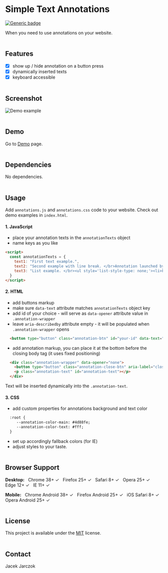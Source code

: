 # Simple Text Annotations
[![Generic badge](https://img.shields.io/badge/Version-1.1.2-green.svg)](https://shields.io/)

When you need to use annotations on your website.
<br><br>

## Features
- [x] show up / hide annotation on a button press
- [x] dynamically inserted texts
- [x] keyboard accessible
<br><br>

## Screenshot
![Demo example](https://github.com/k-son/Tooltips/blob/main/annotations.png?raw=true "Demo example")
<br><br>

## Demo
Go to [Demo](https://k-son.github.io/simple-text-annotations/) page.
<br><br>

## Dependencies
No dependencies.
<br><br>

## Usage
Add ```annotations.js``` and ```annotations.css``` code to your website.
Check out demo examples in ```index.html```.
#### 1. JavaScript
- place your annotation texts in the ```annotationTexts``` object
- name keys as you like
```html
<script>
  const annotationTexts = {
    text1: "First text example.",
    text2: "Second example with line break. </br>Annotation launched by Button nr 2 and Button nr 3.",
    text3: "List example. </br><ul style='list-style-type: none;'><li>First list item.</li><li>Second list item.</li><li>Third list item.</li>"
  }
</script>
```

#### 2. HTML
- add buttons markup
- make sure ```data-text``` attribute matches ```annotationTexts``` object key
- add id of your choice - will serve as ```data-opener``` attribute value in ```.annotation-wrapper```
- leave ```aria-describedby``` attribute empty - it will be populated when ```.annotation-wrapper``` opens 
```html
  <button type="button" class="annotation-btn" id="your-id" data-text="text1" aria-describedby="">some text to annotate</button>
```

- add annotation markup, you can place it at the bottom before the closing body tag (it uses fixed positioning)
```html
  <div class="annotation-wrapper" data-opener="none">
    <button type="button" class="annotation-close-btn" aria-label="close annotation"></button>
    <p class="annotation-text" id="annotation-text"></p>
  </div>
```
Text will be inserted dynamically into the ```.annotation-text```.

#### 3. CSS
- add custom properties for annotations background and text color
```html
  :root {
     --annotation-color-main: #4d88fe;
     --annotation-color-text: #fff;
  }
```
- set up accordingly fallback colors (for IE)
- adjust styles to your taste.
<br><br>

## Browser Support
**Desktop:**&nbsp;&nbsp; Chrome 38+ ✓&nbsp;&nbsp; Firefox 25+ ✓&nbsp;&nbsp; Safari 8+ ✓&nbsp;&nbsp;  Opera 25+ ✓&nbsp;&nbsp; Edge 12+ ✓&nbsp;&nbsp; IE 11+ ✓&nbsp;&nbsp;

**Mobile:**&nbsp;&nbsp; Chrome Android 38+ ✓&nbsp;&nbsp; Firefox Android 25+ ✓&nbsp;&nbsp; iOS Safari 8+ ✓&nbsp;&nbsp; Opera Android 25+ ✓&nbsp;&nbsp;
<br><br>

## License
This project is available under the [MIT](https://opensource.org/licenses/mit-license.php) license.
<br><br>

## Contact
 Jacek Jarczok
